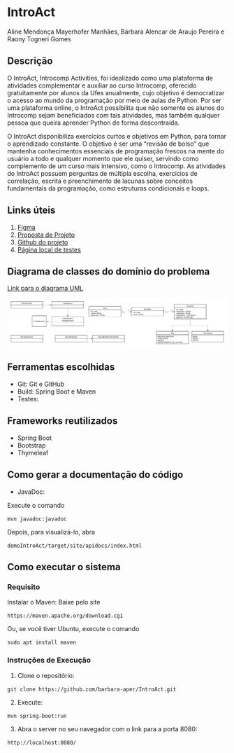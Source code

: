 # IntroAct
Aline Mendonça Mayerhofer Manhães, Bárbara Alencar de Araujo Pereira e Raony Togneri Gomes

## Descrição
O IntroAct, Introcomp Activities, foi idealizado como uma plataforma de atividades complementar e auxiliar ao curso Introcomp, oferecido gratuitamente por alunos da Ufes anualmente, cujo objetivo é democratizar o acesso ao mundo da programação por meio de aulas de Python. Por ser uma plataforma online, o IntroAct possibilita que não somente os alunos do Introcomp sejam beneficiados com tais atividades, mas também qualquer pessoa que queira aprender Python de forma descontraída. 

O IntroAct disponibiliza exercícios curtos e objetivos em Python, para tornar o aprendizado constante. O objetivo é ser uma “revisão de bolso” que mantenha conhecimentos essenciais de programação frescos na mente do usuário a todo e qualquer momento que ele quiser, servindo como complemento de um curso mais intensivo, como o Introcomp. As atividades do IntroAct possuem perguntas de múltipla escolha, exercícios de correlação, escrita e preenchimento de lacunas sobre conceitos fundamentais da programação, como estruturas condicionais e loops.

## Links úteis
1. [Figma](https://www.figma.com/design/9x6Vid5HhN2tHv1BTIix64/IntroAct?node-id=0-1&p=f)
2. [Proposta de Projeto](https://docs.google.com/document/d/1AbIpTwdoQhO9LcvEFK6X2nOIlPTqKL4j0UVvDhPbMDU/edit?tab=t.0)
3. [Github do projeto](https://github.com/barbara-aper/IntroAct)
4. [Página local de testes](http://localhost:8080/)

## Diagrama de classes do domínio do problema
[Link para o diagrama UML](https://lucid.app/lucidchart/e15a0e4a-b9d1-4d91-9ed9-484bec151f37/edit?viewport_loc=6%2C-346%2C2543%2C1395%2CHWEp-vi-RSFO&invitationId=inv_0ec62674-0150-4273-a4f9-12168637931c)

![Diagrama UML](UML.png)

## Ferramentas escolhidas
- Git: Git e GitHub
- Build: Spring Boot e Maven
- Testes: 

## Frameworks reutilizados
- Spring Boot
- Bootstrap
- Thymeleaf

## Como gerar a documentação do código
- JavaDoc:

Execute o comando
```
mvn javadoc:javadoc
```
Depois, para visualizá-lo, abra
```
demoIntroAct/target/site/apidocs/index.html
```

## Como executar o sistema
### Requisito
Instalar o Maven:
Baixe pelo site
```
https://maven.apache.org/download.cgi
```
Ou, se você tiver Ubuntu, execute o comando
```
sudo apt install maven
```
### Instruções de Execução
1. Clone o repositório:
```
git clone https://github.com/barbara-aper/IntroAct.git
```
2. Execute:
```
mvn spring-boot:run
```
3. Abra o server no seu navegador com o link para a porta 8080:
```
http://localhost:8080/
```

